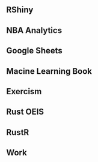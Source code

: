 ## RShiny

## NBA Analytics 

## Google Sheets 

## Macine Learning Book 

## Exercism 

## Rust OEIS

## RustR

## Work 

